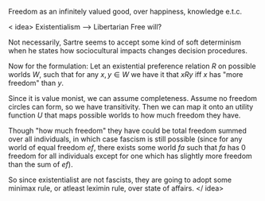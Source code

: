 

Freedom as an infinitely valued good, over happiness, knowledge e.t.c.

< idea>
Existentialism --> Libertarian Free will?

Not necessarily, Sartre seems to accept some kind of soft determinism when he states how sociocultural impacts changes decision procedures.

Now for the formulation:
Let an existential preference relation $R$ on possible worlds $W$, such that for any $x,y\in W$ we have it that $xRy$ iff $x$ has "more freedom" than $y$. 

Since it is value monist, we can assume completeness. Assume no freedom circles can form, so we have transitivity. Then we can map it onto an utility function $U$ that maps possible worlds to how much freedom they have.

Though "how much freedom" they have could be total freedom summed over all individuals, in which case fascism is still possible (since for any world of equal freedom $ef$, there exists some world $fa$ such that $fa$ has 0 freedom for all individuals except for one which has slightly more freedom than the sum of $ef$). 

So since existentialist are not fascists, they are going to adopt some minimax rule, or atleast leximin rule, over state of affairs. 
</ idea>
